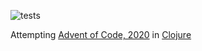 ![tests](https://github.com/krishnan-mani/advent-of-code/workflows/Clojure%20CI/badge.svg)

Attempting [Advent of Code, 2020](https://adventofcode.com/2020) in [Clojure](https://clojure.org)
